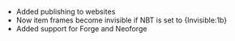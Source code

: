 * Added publishing to websites
* Now item frames become invisible if NBT is set to {Invisible:1b}
* Added support for Forge and Neoforge